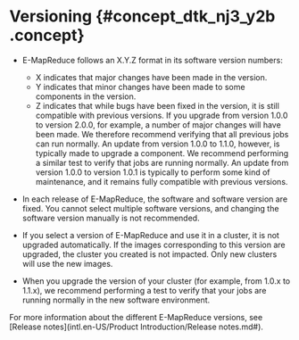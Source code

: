 # Versioning {#concept_dtk_nj3_y2b .concept}

-   E-MapReduce follows an X.Y.Z format in its software version numbers:

    -   X indicates that major changes have been made in the version.
    -   Y indicates that minor changes have been made to some components in the version.
    -   Z indicates that while bugs have been fixed in the version, it is still compatible with previous versions.
    If you upgrade from version 1.0.0 to version 2.0.0, for example, a number of major changes will have been made. We therefore recommend verifying that all previous jobs can run normally. An update from version 1.0.0 to 1.1.0, however, is typically made to upgrade a component. We recommend performing a similar test to verify that jobs are running normally. An update from version 1.0.0 to version 1.0.1 is typically to perform some kind of maintenance, and it remains fully compatible with previous versions.

-   In each release of E-MapReduce, the software and software version are fixed. You cannot select multiple software versions, and changing the software version manually is not recommended.

-   If you select a version of E-MapReduce and use it in a cluster, it is not upgraded automatically. If the images corresponding to this version are upgraded, the cluster you created is not impacted. Only new clusters will use the new images.

-   When you upgrade the version of your cluster \(for example, from 1.0.x to 1.1.x\), we recommend performing a test to verify that your jobs are running normally in the new software environment.


For more information about the different E-MapReduce versions, see [Release notes](intl.en-US/Product Introduction/Release notes.md#).

